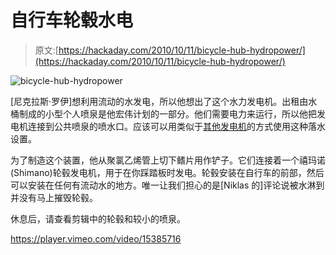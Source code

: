 # 自行车轮毂水电

> 原文:[https://hackaday.com/2010/10/11/bicycle-hub-hydropower/](https://hackaday.com/2010/10/11/bicycle-hub-hydropower/)

![](../Images/eae4997721881a114788d43995bfae90.png "bicycle-hub-hydropower")

[尼克拉斯·罗伊]想利用流动的水发电，所以他想出了这个水力发电机。出租由水桶制成的小型个人喷泉是他宏伟计划的一部分。他们需要电力来运行，所以他把发电机连接到公共喷泉的喷水口。应该可以用类似于[其他发电机](http://hackaday.com/2010/08/27/hydropower-generator/)的方式使用这种落水设置。

为了制造这个装置，他从聚氯乙烯管上切下鳍片用作铲子。它们连接着一个禧玛诺(Shimano)轮毂发电机，用于在你踩踏板时发电。轮毂安装在自行车的前部，然后可以安装在任何有流动水的地方。唯一让我们担心的是[Niklas 的]评论说被水淋到并没有马上摧毁轮毂。

休息后，请查看剪辑中的轮毂和较小的喷泉。

<https://player.vimeo.com/video/15385716>

</div> </body> </html>